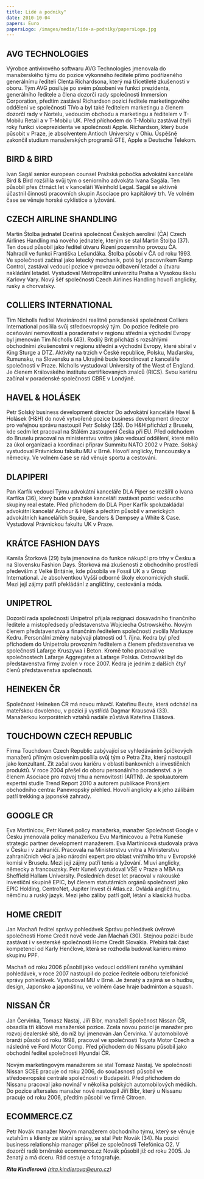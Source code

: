 ```yaml
---
title: Lidé a podniky"
date: 2010-10-04
papers: Euro
papersLogo: /images/media/lide-a-podniky/papersLogo.jpg
---
```

## AVG TECHNOLOGIES

Výrobce antivirového softwaru AVG Technologies jmenovala do manažerského týmu do pozice výkonného ředitele přímo podřízeného generálnímu řediteli Clenta Richardsona, který má třicetileté zkušenosti v oboru. Tým AVG posiluje po svém působení ve funkci prezidenta, generálního ředitele a člena dozorčí rady společnosti Immersion Corporation, předtím zastával Richardson pozici ředitele marketingového oddělení ve společnosti TiVo a byl také ředitelem marketingu a členem dozorčí rady v Nortelu, vedoucím obchodu a marketingu a ředitelem v T-Mobilu Retail a v T-Mobilu UK. Před příchodem do T-Mobilu zastával čtyři roky funkci viceprezidenta ve společnosti Apple. Richardson, který bude působit v Praze, je absolventem Antioch University v Ohiu. Úspěšně zakončil studium manažerských programů GTE, Apple a Deutsche Telekom.

## BIRD & BIRD

Ivan Sagál senior european counsel Pražská pobočka advokátní kanceláře Bird & Bird rozšířila svůj tým o seniorního advokáta Ivana Sagála. Ten působil přes čtrnáct let v kanceláři Weinhold Legal. Sagál se aktivně účastnil činnosti pracovních skupin Asociace pro kapitálový trh. Ve volném čase se věnuje horské cyklistice a lyžování.

## CZECH AIRLINE SHANDLING

Martin Štolba jednatel Dceřiná společnost Českých aerolinií (ČA) Czech Airlines Handling má nového jednatele, kterým se stal Martin Štolba (37). Ten dosud působil jako ředitel útvaru Řízení pozemního provozu ČA. Nahradil ve funkci Františka Lešundáka. Štolba působí v ČA od roku 1993. Ve společnosti začínal jako letecký mechanik, poté byl pracovníkem Ramp Control, zastával vedoucí pozice v provozu odbavení letadel a útvaru nakládání letadel. Vystudoval Metropolitní univerzitu Praha a Vysokou školu Karlovy Vary. Nový šéf společnosti Czech Airlines Handling hovoří anglicky, rusky a chorvatsky.

## COLLIERS INTERNATIONAL

Tim Nicholls ředitel Mezinárodní realitně poradenská společnost Colliers International posílila svůj středoevropský tým. Do pozice ředitele pro oceňování nemovitostí a poradenství v regionu střední a východní Evropy byl jmenován Tim Nicholls (43). Rodilý Brit přichází s rozsáhlými obchodními zkušenostmi v regionu střední a východní Evropy, které sbíral v King Sturge a DTZ. Aktivity na trzích v České republice, Polsku, Maďarsku, Rumunsku, na Slovensku a na Ukrajině bude koordinovat z kanceláře společnosti v Praze. Nicholls vystudoval University of the West of England. Je členem Královského institutu certifikovaných znalců (RICS). Svou kariéru začínal v poradenské společnosti CBRE v Londýně.

## HAVEL & HOLÁSEK

Petr Solský business development director Do advokátní kanceláře Havel & Holásek (H&H) do nově vytvořené pozice business development director pro veřejnou správu nastoupil Petr Solský (35). Do H&H přichází z Bruselu, kde sedm let pracoval na Stálém zastoupení Česka při EU. Před odchodem do Bruselu pracoval na ministerstvu vnitra jako vedoucí oddělení, které mělo za úkol organizaci a koordinaci příprav Summitu NATO 2002 v Praze. Solský vystudoval Právnickou fakultu MU v Brně. Hovoří anglicky, francouzsky a německy. Ve volném čase se rád věnuje sportu a cestování.

## DLAPIPERI

Pan Karfík vedoucí Týmu advokátní kanceláře DLA Piper se rozšířil o Ivana Karfíka (36), který bude v pražské kanceláři zastávat pozici vedoucího skupiny real estate. Před příchodem do DLA Piper Karfík spoluzakládal advokátní kancelář Achour & Hájek a předtím působil v amerických advokátních kancelářích Squire, Sanders & Dempsey a White & Case. Vystudoval Právnickou fakultu UK v Praze.

## KRÁTCE FASHION DAYS

Kamila Štorková (29) byla jmenována do funkce nákupčí pro trhy v Česku a na Slovensku Fashion Days. Štorková má zkušenosti z obchodního prostředí především z Velké Británie, kde působila ve Fossil UK a v Group International. Je absolventkou Vyšší odborné školy ekonomických studií. Mezi její zájmy patří překládání z angličtiny, cestování a móda.

## UNIPETROL

Dozorčí rada společnosti Unipetrol přijala rezignaci dosavadního finančního ředitele a místopředsedy představenstva Wojciecha Ostrowského. Novým členem představenstva a finančním ředitelem společnosti zvolila Mariusze Kedru. Personální změny nabývají platnosti od 1. října. Kedra byl před příchodem do Unipetrolu provozním ředitelem a členem představenstva ve společnosti Lafarge Kruszywa i Beton. Kromě toho pracoval ve společnostech Lafarge Aggregates a Lafarge Polska. Ostrowski byl do představenstva firmy zvolen v roce 2007. Kedra je jedním z dalších čtyř členů představenstva společnosti.

## HEINEKEN ČR

Společnost Heineken ČR má novou mluvčí. Kateřinu Beute, která odchází na mateřskou dovolenou, v pozici ji vystřídá Dagmar Krausová (33). Manažerkou korporátních vztahů nadále zůstává Kateřina Eliášová.

## TOUCHDOWN CZECH REPUBLIC

Firma Touchdown Czech Republic zabývající se vyhledáváním špičkových manažerů přímým oslovením posílila svůj tým o Petra Zíta, který nastoupil jako konzultant. Zít začal svou kariéru v oblasti bankovních a investičních produktů. V roce 2004 přešel do oboru personálního poradenství. a je členem Asociace pro rozvoj trhu a nemovitostí (ARTN). Je spoluautorem expertní studie Trend Report 2010 a autorem publikace Pronájem obchodního centra: Panevropský přehled.
Hovoří anglicky a k jeho zálibám patří trekking a japonské zahrady.

## GOOGLE CR

Eva Martinicov, Petr Kuneš policy manažerka, manažer Společnost Google v Česku jmenovala policy manažerkou Evu Martinicovou a Petra Kuneše strategic partner development manažerem. Eva Martinicová studovala práva v Česku i v zahraničí. Pracovala na Ministerstvu vnitra a Ministerstvu zahraničních věcí a jako národní expert pro oblast vnitřního trhu v Evropské komisi v Bruselu. Mezi její zájmy patří tenis a lyžování. Mluví anglicky, německy a francouzsky. Petr Kuneš vystudoval VŠE v Praze a MBA na Sheffield Hallam University. Posledních deset let pracoval v rakouské investiční skupině EPIC, byl členem statutárních orgánů společností jako EPIC Holding, CentroNet, Jupiter Invest či Atlas.cz. Ovládá angličtinu, němčinu a ruský jazyk. Mezi jeho záliby patří golf, létání a klasická hudba.

## HOME CREDIT

Jan Machaň ředitel správy pohledávek Správu pohledávek úvěrové společnosti Home Credit nově vede Jan Machaň (30). Stejnou pozici bude zastávat i v sesterské společnosti Home Credit Slovakia. Přebírá tak část kompetencí od Karly Henčlové, která se rozhodla budovat kariéru mimo skupinu PPF.

Machaň od roku 2006 působil jako vedoucí oddělení raného vymáhání pohledávek, v roce 2007 nastoupil do pozice ředitele odboru telefonické správy pohledávek. Vystudoval MU v Brně. Je ženatý a zajímá se o hudbu, design, Japonsko a japonštinu, ve volném čase hraje badminton a squash.

## NISSAN ČR

Jan Červinka, Tomasz Nastaj, Jiří Bíbr, manažeři Společnost Nissan ČR, obsadila tři klíčové manažerské pozice. Zcela novou pozicí je manažer pro rozvoj dealerské sítě, do níž byl jmenován Jan Červinka. V automobilové branži působí od roku 1998, pracoval ve společnosti Toyota Motor Czech a následně ve Ford Motor Comp. Před příchodem do Nissanu působil jako obchodní ředitel společnosti Hyundai ČR.

Novým marketingovým manažerem se stal Tomasz Nastaj. Ve společnosti Nissan SCEE pracuje od roku 2006, do současnosti působil ve středoevropské centrále společnosti v Budapešti. Před příchodem do Nissanu pracoval jako novinář v několika polských automobilových médiích. Do pozice aftersales manažer nově nastoupil Jiří Bíbr, který u Nissanu pracuje od roku 2006, předtím působil ve firmě Citroen.

## ECOMMERCE.CZ

Petr Novák manažer Novým manažerem obchodního týmu, který se věnuje vztahům s klienty ze státní správy, se stal Petr Novák (34). Na pozici business relationship manager přišel ze společnosti Telefónica O2. V dozorčí radě brněnské ecommerce.cz Novák působil již od roku 2005. Je ženatý a má dceru. Rád cestuje a fotografuje.

***Rita Kindlerová** (rita.kindlerova@euro.cz)*
